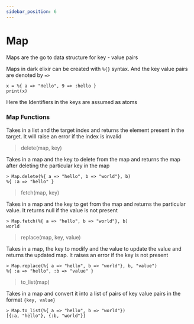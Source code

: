 ```yaml
---
sidebar_position: 6
---
```


# Map

Maps are the go to data structure for key - value pairs

Maps in dark elixir can be created with `%{}` syntax. And the key value pairs are denoted by `=>`

```
x = %{ a => "Hello", 9 => :hello }
print(x)
```

Here the Identifiers in the keys are assumed as atoms

### Map Functions

Takes in a list and the target index and returns the element present in the target. It will raise an error if the index is invalid

> delete(map, key)

Takes in a map and the key to delete from the map and returns the map after deleting the particular key in the map

```
> Map.delete(%{ a => "hello", b => "world"}, b)
%{ :a => "hello" }
```

> fetch(map, key)

Takes in a map and the key to get from the map and returns the particular value. It returns null if the value is not present

```
> Map.fetch(%{ a => "hello", b => "world"}, b)
world
```

> replace(map, key, value)

Takes in a map, the key to modify and the value to update the value and returns the updated map. It raises an error if the key is not present

```
> Map.replace(%{ a => "hello", b => "world"}, b, "value")
%{ :a => "hello", :b => "value" }
```

> to_list(map)

Takes in a map and convert it into a list of pairs of key value pairs in the format `{key, value}`

```
> Map.to_list(%{ a => "hello", b => "world"})
[{:a, "hello"}, {:b, "world"}]
```
